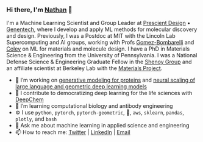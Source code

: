 ### Hi there, I'm [Nathan](https://ncfrey.github.io/) 👋


I'm a Machine Learning Scientist and Group Leader at [Prescient Design](https://github.com/prescient-design) • [Genentech](https://github.com/Genentech), where I develop and apply ML methods for molecular discovery and design. Previously, I was a Postdoc at MIT with the Lincoln Lab Supercomputing and AI groups, working with Profs [Gomez-Bombarelli](https://gomezbombarelli.mit.edu/) and [Coley](https://coley.mit.edu/) on ML for materials and molecule design. I have a PhD in Materials Science & Engineering from the University of Pennsylvania. I was a National Defense Science & Engineering Graduate Fellow in the [Shenoy Group](http://shenoy.seas.upenn.edu/) and an affiliate scientist at Berkeley Lab with the [Materials Project](https://materialsproject.org/about).

- 🔭 I’m working on [generative modeling for proteins](https://arxiv.org/abs/2306.12360) and [neural scaling of large language and geometric deep learning models](https://chemrxiv.org/engage/chemrxiv/article-details/627bddd544bdd532395fb4b5)
- 🧪 I contribute to democratizing deep learning for the life sciences with [DeepChem](https://github.com/deepchem/deepchem)
- 🌱 I’m learning computational biology and antibody engineering
- ⚙️ I use `python`, `pytorch`, `pytorch-geometric`, 🤗, `aws`, `sklearn`, `pandas`, `plotly`, and `bash` 
- 💬 Ask me about machine learning in applied science and engineering
- 📫 How to reach me: [Twitter](https://twitter.com/nc_frey) | [LinkedIn](https://linkedin.com/in/ncfrey) | [Email](frey.nathan.nf1@gene.com)
